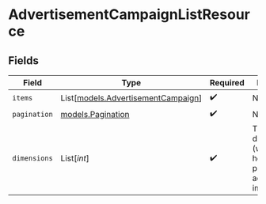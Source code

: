 # AdvertisementCampaignListResource


## Fields

| Field                                                                    | Type                                                                     | Required                                                                 | Description                                                              |
| ------------------------------------------------------------------------ | ------------------------------------------------------------------------ | ------------------------------------------------------------------------ | ------------------------------------------------------------------------ |
| `items`                                                                  | List[[models.AdvertisementCampaign](../models/advertisementcampaign.md)] | :heavy_check_mark:                                                       | N/A                                                                      |
| `pagination`                                                             | [models.Pagination](../models/pagination.md)                             | :heavy_check_mark:                                                       | N/A                                                                      |
| `dimensions`                                                             | List[*int*]                                                              | :heavy_check_mark:                                                       | The dimensions (width, height) in pixels of the advertisement images.    |
